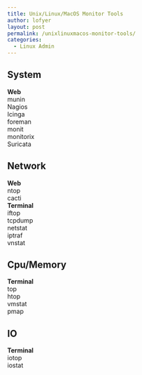 ```yaml
---
title: Unix/Linux/MacOS Monitor Tools
author: lofyer
layout: post
permalink: /unixlinuxmacos-monitor-tools/
categories:
  - Linux Admin
---
```

## System

**Web**  
munin  
Nagios  
Icinga  
foreman  
monit  
monitorix  
Suricata

## Network

**Web**  
ntop  
cacti  
**Terminal**  
iftop  
tcpdump  
netstat  
iptraf  
vnstat

## Cpu/Memory

**Terminal**  
top  
htop  
vmstat  
pmap

## IO

**Terminal**  
iotop  
iostat